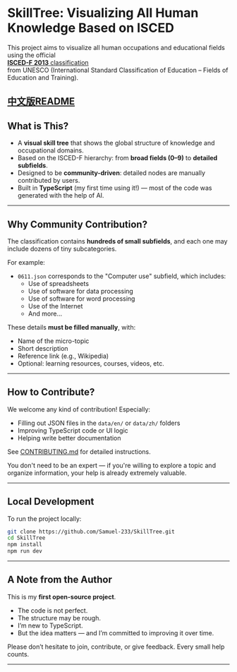 # SkillTree: Visualizing All Human Knowledge Based on ISCED

This project aims to visualize all human occupations and educational fields using the official  
[**ISCED-F 2013** classification](public/international-standard-classification-of-education-fields-of-education-and-training-2013-detailed-field-descriptions-2015-en.pdf)  
from UNESCO (International Standard Classification of Education – Fields of Education and Training).

[中文版README](README_ZH.md)
---

## What is This?

- A **visual skill tree** that shows the global structure of knowledge and occupational domains.
- Based on the ISCED-F hierarchy: from **broad fields (0–9)** to **detailed subfields**.
- Designed to be **community-driven**: detailed nodes are manually contributed by users.
- Built in **TypeScript** (my first time using it!) — most of the code was generated with the help of AI.

---

## Why Community Contribution?

The classification contains **hundreds of small subfields**, and each one may include dozens of tiny subcategories.

For example:

- `0611.json` corresponds to the "Computer use" subfield, which includes:
  - Use of spreadsheets
  - Use of software for data processing
  - Use of software for word processing
  - Use of the Internet
  - And more...

These details **must be filled manually**, with:

- Name of the micro-topic
- Short description
- Reference link (e.g., Wikipedia)
- Optional: learning resources, courses, videos, etc.

---

## How to Contribute?

We welcome any kind of contribution! Especially:

- Filling out JSON files in the `data/en/` or `data/zh/` folders
- Improving TypeScript code or UI logic
- Helping write better documentation

See [CONTRIBUTING.md](./CONTRIBUTING.md) for detailed instructions.

You don't need to be an expert — if you're willing to explore a topic and organize information, your help is already extremely valuable.

---

## Local Development

To run the project locally:

```bash
git clone https://github.com/Samuel-233/SkillTree.git
cd SkillTree
npm install
npm run dev
```

---

## A Note from the Author

This is my **first open-source project**.

- The code is not perfect.
- The structure may be rough.
- I’m new to TypeScript.
- But the idea matters — and I’m committed to improving it over time.

Please don’t hesitate to join, contribute, or give feedback. Every small help counts.

---
